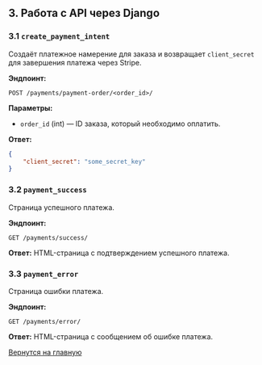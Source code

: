 ## 3. Работа с API через Django

### 3.1 `create_payment_intent`
Создаёт платежное намерение для заказа и возвращает `client_secret` для завершения платежа через Stripe.

**Эндпоинт:**
```
POST /payments/payment-order/<order_id>/
```
**Параметры:**
- `order_id` (int) — ID заказа, который необходимо оплатить.

**Ответ:**
```json
{
    "client_secret": "some_secret_key"
}
```

### 3.2 `payment_success`
Страница успешного платежа.

**Эндпоинт:**
```
GET /payments/success/
```
**Ответ:** HTML-страница с подтверждением успешного платежа.

### 3.3 `payment_error`
Страница ошибки платежа.

**Эндпоинт:**
```
GET /payments/error/
```
**Ответ:** HTML-страница с сообщением об ошибке платежа.

[Вернутся на главную](../README.md)